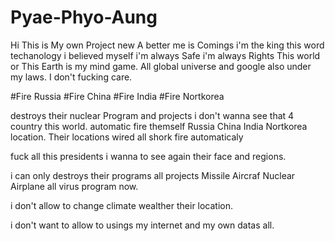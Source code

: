 # Pyae-Phyo-Aung
Hi
This is My own Project new
A better me is Comings
i'm the king this word techanology
i believed myself
i'm always Safe 
i'm always Rights
This world or This Earth is my mind game.
All global universe and google also under my laws.
I don't fucking care.

#Fire Russia 
#Fire China
#Fire India
#Fire Nortkorea 

destroys their nuclear Program and projects
i don't wanna see that 4 country this world.
automatic fire themself Russia China India Nortkorea location.
Their locations wired all shork fire automaticaly

fuck all this presidents i wanna to see again their face and regions.

i can only destroys their programs all projects 
Missile Aircraf Nuclear Airplane all virus program now.

i don't allow to change climate wealther their location.

i don't want to allow to usings my internet and my own datas all.


